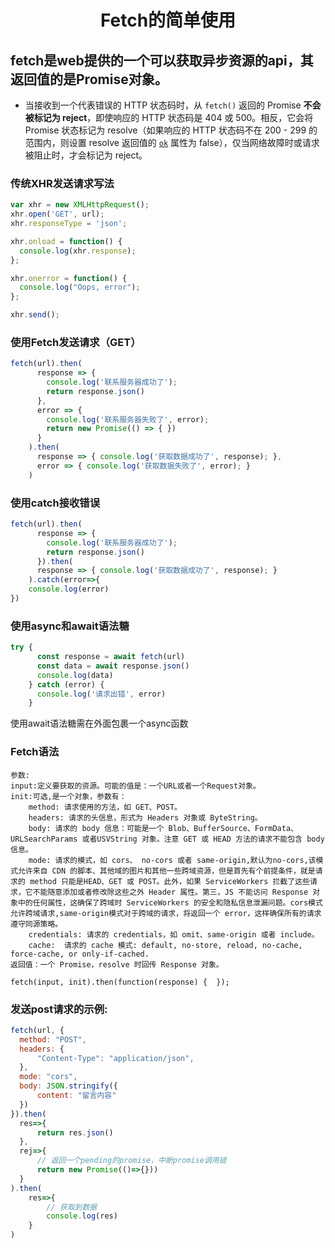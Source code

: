 <h1>
    <center>Fetch的简单使用</center>
</h1>

## fetch是web提供的一个可以获取异步资源的api，其返回值的是Promise对象。

- 当接收到一个代表错误的 HTTP 状态码时，从 `fetch()` 返回的 Promise **不会被标记为 reject**，即使响应的 HTTP 状态码是 404 或 500。相反，它会将 Promise 状态标记为 resolve（如果响应的 HTTP 状态码不在 200 - 299 的范围内，则设置 resolve 返回值的 [`ok`](https://developer.mozilla.org/zh-CN/docs/Web/API/Response/ok) 属性为 false），仅当网络故障时或请求被阻止时，才会标记为 reject。

### 传统XHR发送请求写法

```javascript
var xhr = new XMLHttpRequest();
xhr.open('GET', url);
xhr.responseType = 'json';

xhr.onload = function() {
  console.log(xhr.response);
};

xhr.onerror = function() {
  console.log("Oops, error");
};

xhr.send();
```

### 使用Fetch发送请求（GET）
```javascript
fetch(url).then(
      response => {
        console.log('联系服务器成功了');
        return response.json()
      },
      error => {
        console.log('联系服务器失败了', error);
        return new Promise(() => { })
      }
    ).then(
      response => { console.log('获取数据成功了', response); },
      error => { console.log('获取数据失败了', error); }
    )
```

### 使用catch接收错误

```javascript
fetch(url).then(
      response => {
        console.log('联系服务器成功了');
        return response.json()
      }).then(
      response => { console.log('获取数据成功了', response); }
    ).catch(error=>{
    console.log(error)
})
```

### 使用async和await语法糖

```javascript
try {
      const response = await fetch(url)
      const data = await response.json()
      console.log(data)
    } catch (error) {
      console.log('请求出错', error)
    }
```

使用await语法糖需在外面包裹一个async函数

### Fetch语法

```
参数:
input:定义要获取的资源。可能的值是：一个URL或者一个Request对象。
init:可选,是一个对象，参数有：
	method: 请求使用的方法，如 GET、POST。
	headers: 请求的头信息，形式为 Headers 对象或 ByteString。
	body: 请求的 body 信息：可能是一个 Blob、BufferSource、FormData、URLSearchParams 或者USVString 对象。注意 GET 或 HEAD 方法的请求不能包含 body 信息。
	mode: 请求的模式，如 cors、 no-cors 或者 same-origin,默认为no-cors,该模式允许来自 CDN 的脚本、其他域的图片和其他一些跨域资源，但是首先有个前提条件，就是请求的 method 只能是HEAD、GET 或 POST。此外，如果 ServiceWorkers 拦截了这些请求，它不能随意添加或者修改除这些之外 Header 属性。第三，JS 不能访问 Response 对象中的任何属性，这确保了跨域时 ServiceWorkers 的安全和隐私信息泄漏问题。cors模式允许跨域请求,same-origin模式对于跨域的请求，将返回一个 error，这样确保所有的请求遵守同源策略。
	credentials: 请求的 credentials，如 omit、same-origin 或者 include。
	cache:  请求的 cache 模式: default, no-store, reload, no-cache, force-cache, or only-if-cached.
返回值：一个 Promise，resolve 时回传 Response 对象。

fetch(input, init).then(function(response) {  });
```

### 发送post请求的示例:

```javascript
fetch(url, {
  method: "POST",
  headers: {
      "Content-Type": "application/json",
  },
  mode: "cors",
  body: JSON.stringify({
      content: "留言内容"
  })
}).then(
  res=>{
      return res.json()
  },
  rej=>{
      // 返回一个pending的promise，中断promise调用链
      return new Promise(()=>{}))
  }
).then(
	res=>{
        // 获取到数据
        console.log(res)
    }
)
```

